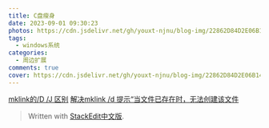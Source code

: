 ```yaml
---
title: C盘瘦身
date: 2023-09-01 09:30:23
photos: https://cdn.jsdelivr.net/gh/youxt-njnu/blog-img/22862D84D2E06B14286B09ABF9A53B72.jpg
tags: 
  - windows系统
categories:     
  - 周边扩展
comments: true
cover: https://cdn.jsdelivr.net/gh/youxt-njnu/blog-img/22862D84D2E06B14286B09ABF9A53B72.jpg
---
```


[mklink的/D /J 区别](https://blog.csdn.net/notback/article/details/73604292) [解决mklink /d 提示“当文件已存在时，无法创建该文件](https://zhuanlan.zhihu.com/p/604764869)

> Written with [StackEdit中文版](https://stackedit.cn/).
